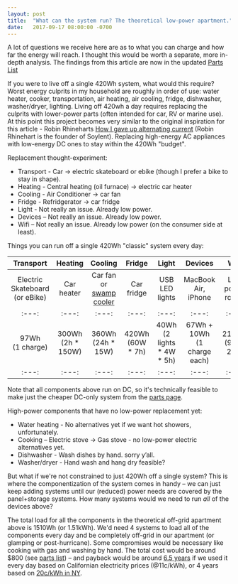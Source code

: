 ```yaml
---
layout: post
title:  "What can the system run? The theoretical low-power apartment."
date:   2017-09-17 08:00:00 -0700
---
```



A lot of questions we receive here are as to what you can charge and how far the energy will reach. I thought this would be worth a separate, more in-depth analysis. The findings from this article are now in the updated <a href="/parts.html" target="_blank">Parts List</a>

If you were to live off a single 420Wh system, what would this require?
Worst energy culprits in my household are roughly in order of use: water heater, cooker, transportation, air heating, air cooling, fridge, dishwasher, washer/dryer, lighting. Living off 420wh a day requires replacing the culprits with lower-power parts (often intended for car, RV or marine use). At this point this project becomes very similar to the original inspiration for this article - Robin Rhineharts <a href="https://arstechnica.com/gadgets/2015/08/op-ed-how-i-gave-up-alternating-current/" target="_blank">How I gave up alternating current</a> (Robin Rhinehart is the founder of Soylent). Replacing high-energy AC appliances with low-energy DC ones to stay within the 420Wh "budget".


Replacement thought-experiment:
* Transport - Car -> electric skateboard or ebike (though I prefer a bike to stay in shape).
* Heating - Central heating (oil furnace) -> electric car heater
* Cooling - Air Conditioner -> car fan
* Fridge - Refridgerator -> car fridge
* Light - Not really an issue. Already low power.
* Devices – Not really an issue. Already low power.
* Wifi – Not really an issue. Already low power (on the consumer side at least).

Things you can run off a single 420Wh "classic" system every day:

Transport | Heating | Cooling | Fridge | Light | Devices | Wifi
:---:|:---:|:---:|:---:|:---:|:---:|:---:
Electric Skateboard (or eBike) | Car heater | Car fan or <a href="https://www.youtube.com/watch?v=aHbQYajfGqM" target="_blank">swamp cooler</a> | Car fridge | USB LED lights | MacBook Air, iPhone | Low power router
:---:|:---:|:---:|:---:|:---:|:---:|:---:
97Wh<br>(1 charge) | 300Wh<br>(2h * 150W) | 360Wh<br>(24h * 15W) |  420Wh<br>(60W * 7h) | 40Wh<br>(2 lights * 4W * 5h)	| 67Wh + 10Wh<br>(1 charge each) | 216Wh<br>(9W * 24h)
:---:|:---:|:---:|:---:|:---:|:---:|:---:

Note that all components above run on DC, so it's technically feasible to make just the cheaper DC-only system from the <a href="/parts.html">parts page</a>.

High-power components that have no low-power replacement yet:
* Water heating - No alternatives yet if we want hot showers, unfortunately.
* Cooking – Electric stove -> Gas stove - no low-power electric alternatives yet.
* Dishwasher - Wash dishes by hand. sorry y’all. 
* Washer/dryer - Hand wash and hang dry feasible? 

But what if we're not constrained to just 420Wh off a single system? This is where the componentization of the system comes in handy – we can just keep adding systems until our (reduced) power needs are covered by the panel+storage systems. How many systems would we need to run <i>all</i> of the devices above?

The total load for all the components in the theoretical off-grid apartment above is 1510Wh (or 1.51kWh). We'd need 4 systems to load all of the components every day and be completely off-grid in our apartment (or glamping or post-hurricane). Some compromises would be necessary like cooking with gas and washing by hand. The total cost would be around $800 (see <a href="/parts.html" target="_blank"> parts list</a>) – and payback would be around <a href="/2017/02/12/Financial-Payback.html" target="_blank"> 6.5 years</a> if we used it every day based on Californian electricity prices (@11c/kWh), or 4 years based on <a href="https://www.bls.gov/regions/new-york-new-jersey/news-release/averageenergyprices_newyorkarea.htm" target="_blank">20c/kWh in NY</a>.
